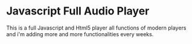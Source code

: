 # Javascript Full Audio Player
This is a full Javascript and Html5 player all functions of modern players and i'm adding more and more functionalities every weeks.
